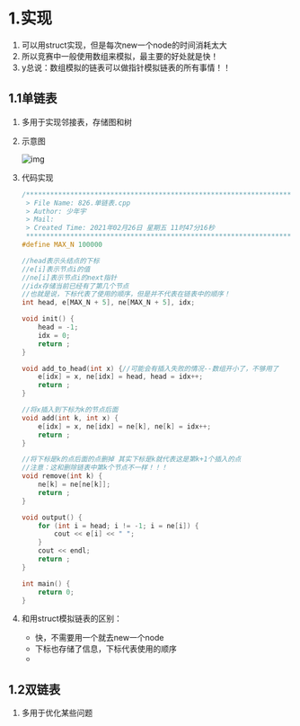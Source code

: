 # 1.实现

1. 可以用struct实现，但是每次new一个node的时间消耗太大
2. 所以竞赛中一般使用数组来模拟，最主要的好处就是快！
3. y总说：数组模拟的链表可以做指针模拟链表的所有事情！！



## 1.1单链表

1. 多用于实现邻接表，存储图和树

2. 示意图

   ![img](https://wx4.sinaimg.cn/mw690/005LasY6gy1go0sgjutdcj30kh09bq5d.jpg)

3. 代码实现

   ```c++
   /*************************************************************************
   	> File Name: 826.单链表.cpp
   	> Author: 少年宇
   	> Mail: 
   	> Created Time: 2021年02月26日 星期五 11时47分16秒
    ************************************************************************/
   #define MAX_N 100000
   
   //head表示头结点的下标
   //e[i]表示节点i的值
   //ne[i]表示节点i的next指针
   //idx存储当前已经有了第几个节点
   //也就是说，下标代表了使用的顺序，但是并不代表在链表中的顺序！
   int head, e[MAX_N + 5], ne[MAX_N + 5], idx;
   
   void init() {
       head = -1;
       idx = 0;
       return ;
   }
   
   void add_to_head(int x) {//可能会有插入失败的情况--数组开小了，不够用了
       e[idx] = x, ne[idx] = head, head = idx++;
       return ;
   }
   
   //将x插入到下标为k的节点后面
   void add(int k, int x) {
       e[idx] = x, ne[idx] = ne[k], ne[k] = idx++;
       return ;
   }
   
   //将下标是k的点后面的点删掉 其实下标是k就代表这是第k+1个插入的点
   //注意：这和删除链表中第k个节点不一样！！！
   void remove(int k) {
       ne[k] = ne[ne[k]];
       return ;
   }
   
   void output() {
       for (int i = head; i != -1; i = ne[i]) {
           cout << e[i] << " ";
       }
       cout << endl;
       return ;
   }
   
   int main() {
       return 0;
   }
   
   ```

4. 和用struct模拟链表的区别：

   + 快，不需要用一个就去new一个node
   + 下标也存储了信息，下标代表使用的顺序
   + 







## 1.2双链表

1. 多用于优化某些问题